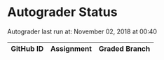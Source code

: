 # Autograder Status
Autograder last run at: November 02, 2018 at 00:40

| GitHub ID | Assignment | Graded Branch |
|-----------|------------|---------------|
